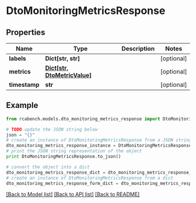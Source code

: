 # DtoMonitoringMetricsResponse


## Properties

Name | Type | Description | Notes
------------ | ------------- | ------------- | -------------
**labels** | **Dict[str, str]** |  | [optional] 
**metrics** | [**Dict[str, DtoMetricValue]**](DtoMetricValue.md) |  | [optional] 
**timestamp** | **str** |  | [optional] 

## Example

```python
from rcabench.models.dto_monitoring_metrics_response import DtoMonitoringMetricsResponse

# TODO update the JSON string below
json = "{}"
# create an instance of DtoMonitoringMetricsResponse from a JSON string
dto_monitoring_metrics_response_instance = DtoMonitoringMetricsResponse.from_json(json)
# print the JSON string representation of the object
print DtoMonitoringMetricsResponse.to_json()

# convert the object into a dict
dto_monitoring_metrics_response_dict = dto_monitoring_metrics_response_instance.to_dict()
# create an instance of DtoMonitoringMetricsResponse from a dict
dto_monitoring_metrics_response_form_dict = dto_monitoring_metrics_response.from_dict(dto_monitoring_metrics_response_dict)
```
[[Back to Model list]](../README.md#documentation-for-models) [[Back to API list]](../README.md#documentation-for-api-endpoints) [[Back to README]](../README.md)


